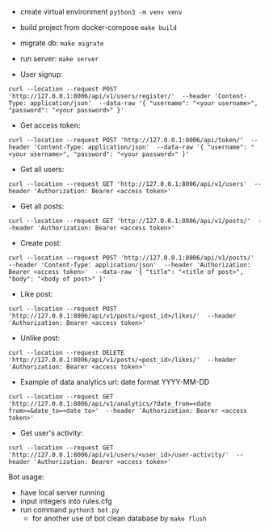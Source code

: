 - create virtual environment `python3 -m venv venv`
- build project from docker-compose `make build`
- migrate db: `make migrate`
- run server: `make server`



- User signup: 

`curl --location --request POST 'http://127.0.0.1:8006/api/v1/users/register/' 
--header 'Content-Type: application/json' 
--data-raw '{
    "username": "<your username>",
    "password": "<your password>"
}'`

- Get access token: 

`curl --location --request POST 'http://127.0.0.1:8006/api/token/' 
--header 'Content-Type: application/json' 
--data-raw '{
    "username": "<your username>",
    "password": "<your password>"
}'`

- Get all users:

`curl --location --request GET 'http://127.0.0.1:8006/api/v1/users' 
--header 'Authorization: Bearer <access token>'`


- Get all posts:


`curl --location --request GET 'http://127.0.0.1:8006/api/v1/posts/' 
--header 'Authorization: Bearer <access token>'`

- Create post:

`curl --location --request POST 'http://127.0.0.1:8006/api/v1/posts/' 
--header 'Content-Type: application/json' 
--header 'Authorization: Bearer <access token>' 
--data-raw '{
    "title": "<title of post>",
    "body": "<body of post>"
}'`

- Like post:

`curl --location --request POST 'http://127.0.0.1:8006/api/v1/posts/<post_id>/likes/' 
--header 'Authorization: Bearer <access token>'`

- Unlike post:

`curl --location --request DELETE 'http://127.0.0.1:8006/api/v1/posts/<post_id>/likes/' 
--header 'Authorization: Bearer <access token>'`

- Example of data analytics url:
date format YYYY-MM-DD

`curl --location --request GET 'http://127.0.0.1:8006/api/v1/analytics/?date_from=<date from>=&date_to=<date to>' 
--header 'Authorization: Bearer <access token>'`


- Get user's activity:

`curl --location --request GET 'http://127.0.0.1:8006/api/v1/users/<user_id>/user-activity/' 
--header 'Authorization: Bearer <access token>'`

Bot usage:
- have local server running
- input integers into rules.cfg
- run command `python3 bot.py`
  - for another use of bot clean database by `make flush`
